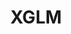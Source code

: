 ---
title: XGLM
link: https://arxiv.org/abs/2112.10668
release:
  month: 12
  year: 2021
training:
  code:
    pretraining:
      value: 5
      license: MIT
    finetuning:
      value: N/A
    alignment:
      value: N/A
  data:
    pretraining:
      value: 5
      license: ComCrawl
    sft:
      value: N/A
    alignment:
      value: N/A
evaluation:
  code:
    general:
      value: 5
      license: MIT
    safety:
      value: 1
  data:
    utility:
      value: 5
      license: Public datasets
    safety:
      value: N/A
deployment:
  code:
    inference:
      value: 5
      license: MIT
  data:
    weights:
      value: 5
      license: MIT

---